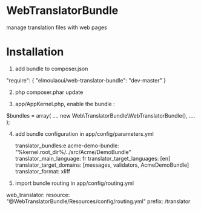 WebTranslatorBundle
===================

manage translation files with web pages


Installation
===================

1) add bundle to composer.json

"require": {
	"elmoulaoui/web-translator-bundle": "dev-master"
	}

2) php composer.phar update


3) app/AppKernel.php, enable the bundle : 

$bundles = array(
                ....
                new Web\TranslatorBundle\WebTranslatorBundle(),
                ....
        );


4) add bundle configuration in app/config/parameters.yml

    translator_bundles:e
      acme-demo-bundle:  "%kernel.root_dir%/../src/Acme/DemoBundle"
    translator_main_language:   fr
    translator_target_languages: [en]
    translator_target_domains: [messages, validators, AcmeDemoBundle]
    translator_format: xliff


5) import bundle routing in app/config/routing.yml

web_translator:
    resource: "@WebTranslatorBundle/Resources/config/routing.yml"
    prefix:   /translator

